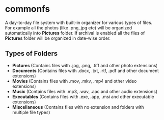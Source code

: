 # commonfs
A day-to-day file system with built-in organizer for various types of files. For example all the photos (like .png,.jpg etc) will be organized automatically into **Pictures** folder. If archival is enabled all the files of **Pictures** folder will be organized in date-wise order.
## Types of Folders
- **Pictures** (Contains files with .jpg, .png, .tiff and other photo extensions) 
- **Documents** (Contains files with .docx, .txt, .rtf, .pdf and other document extensions) 
- **Movies** (Contains files with .mov, .mkv, .mp4 and other video extensions) 
- **Music** (Contains files with .mp3, .wav, .aac and other audio extensions) 
- **Executables** (Contains files with .exe, .app, .msi and other executable extensions) 
- **Miscellaneous** (Contains files with no extension and folders with multiple file types)
